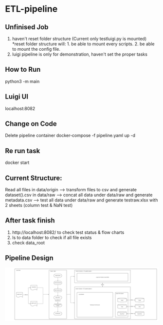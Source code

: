 # ETL-pipeline

## Unfinised Job
1. haven't reset folder structure (Current only testluigi.py is mounted)
    *reset folder structure will:
        1. be able to mount every scripts.
        2. be able to mount the config file.
2. luigi pipeline is only for demonstration, haven't set the proper tasks 

## How to Run
python3 -m main

## Luigi UI
localhost:8082
## Change on Code
Delete pipeline container
docker-compose -f pipeline.yaml up -d 
## Re run task 
docker start <pipeline container>

## Current Structure:
Read all files in data/origin 
--> transform files to csv and generate dataset().csv in data/raw 
--> concat all data under data/raw and generate metadata.csv
--> test all data under data/raw and generate testraw.xlsx with 2 sheets (column test & NaN test)

## After task finish
1. http://localhost:8082/ to check test status & flow charts
2. ls to data folder to check if all file exists 
3. check data_root

## Pipeline Design
![alt text](https://github.com/Stephen-init/ETL/blob/main/design.png)
